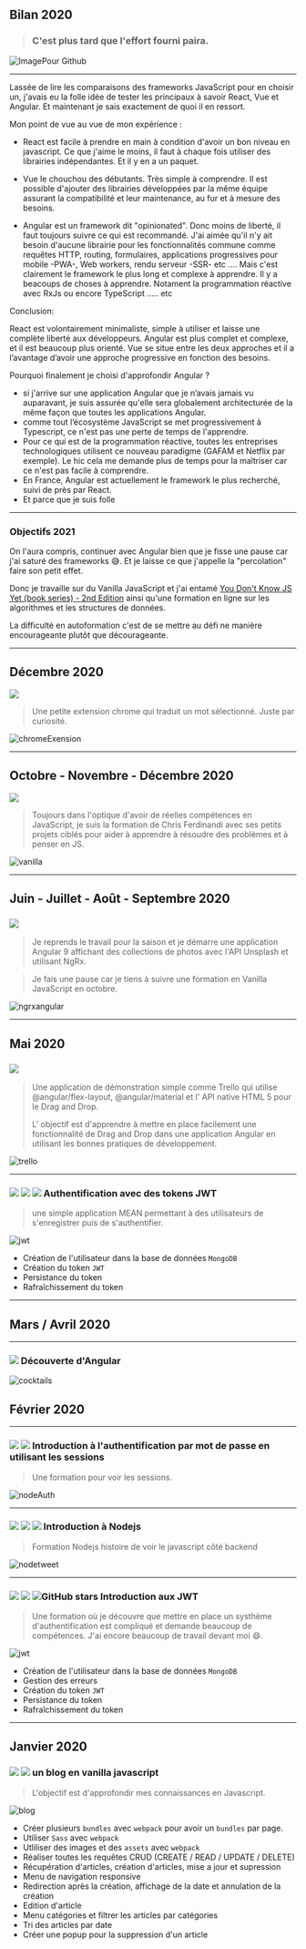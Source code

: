 ## **Bilan 2020**

>### C'est plus tard que l'effort fourni paira.

![ImagePour Github](https://user-images.githubusercontent.com/44428775/103479932-4ff6a580-4dd1-11eb-8e72-de38e0366b77.png)

---

Lassée de lire les comparaisons des frameworks JavaScript pour en choisir un, j'avais eu la folle idée de tester les principaux à savoir React, Vue et Angular.
Et maintenant je sais exactement de quoi il en ressort.

Mon point de vue au vue de mon expérience :

- React est facile à prendre en main à condition d'avoir un bon niveau en javascript.
Ce que j'aime le moins, il faut à chaque fois utiliser des librairies indépendantes. Et il y en a un paquet.

- Vue le chouchou des débutants. Très simple à comprendre. Il est possible d'ajouter des librairies développées par la même équipe assurant la compatibilité et leur maintenance, au fur et à mesure des besoins.

- Angular est un framework dit "opinionated". Donc moins de liberté, il faut toujours suivre ce qui est recommandé.
J'ai aimée qu'il n'y ait besoin d'aucune librairie pour les fonctionnalités commune comme requêtes HTTP, routing, formulaires, applications progressives pour mobile -PWA-, Web workers, rendu serveur -SSR- etc ....
Mais c'est clairement le framework le plus long et complexe à apprendre. Il y a beacoups de choses à apprendre. Notament la programmation réactive avec RxJs ou encore TypeScript ..... etc

Conclusion: 

React est volontairement minimaliste, simple à utiliser et laisse une complète liberté aux développeurs. Angular est plus complet et complexe, et il est beaucoup plus orienté. Vue se situe entre les deux approches et il a l’avantage d’avoir une approche progressive en fonction des besoins.

Pourquoi finalement je choisi d'approfondir Angular ?

- si j'arrive sur une application Angular que je n’avais jamais vu auparavant, je suis assurée qu'elle sera globalement architecturée de la même façon que toutes les applications Angular.
- comme tout l’écosystème JavaScript se met progressivement à Typescript, ce n'est pas une perte de temps de l'apprendre.
- Pour ce qui est de la programmation réactive, toutes les entreprises technologiques utilisent ce nouveau paradigme (GAFAM et Netflix par exemple). Le hic cela me demande plus de temps pour la maîtriser car ce n'est pas facile à comprendre.
-  En France, Angular est actuellement le framework le plus recherché, suivi de près par React.
- Et parce que je suis folle

---

### Objectifs 2021

On l'aura compris, continuer avec Angular bien que je fisse une pause car j'ai saturé des frameworks 😅. Et je laisse ce que j'appelle la "percolation" faire son petit effet.

Donc je travaille sur du Vanilla JavaScript et j'ai entamé [You Don't Know JS Yet (book series) - 2nd Edition](https://github.com/getify/You-Dont-Know-JS) ainsi qu'une formation en ligne sur les algorithmes et les structures de données.

La difficulté en autoformation c'est de se mettre au défi ne manière encourageante plutôt que décourageante.





---

## **Décembre 2020**
![](https://img.shields.io/badge/JavaScript-f0db4e)
> Une petite extension chrome qui traduit un mot sélectionné. Juste par curiosité.

![chromeExension](https://user-images.githubusercontent.com/44428775/101495301-b3bfb700-3968-11eb-80d3-d3d711a50934.gif)

---
## **Octobre  - Novembre - Décembre 2020**
![](https://img.shields.io/badge/JavaScript-f0db4e)

>Toujours dans l'optique d'avoir de réelles compétences en JavaScript,
>je suis la formation de Chris Ferdinandi avec ses petits projets ciblés pour aider à apprendre à résoudre des problèmes et à penser en JS.

![vanilla](https://user-images.githubusercontent.com/44428775/100101366-720c1800-2e62-11eb-8979-f0a113c1611a.png)

---

## **Juin - Juillet - Août - Septembre 2020**

### ![](https://img.shields.io/badge/Angular-e23237)

>Je reprends le travail pour la saison et je démarre une application Angular 9 affichant des collections de photos avec l'API Unsplash et utilisant NgRx.

>Je fais une pause car je tiens à suivre une formation en Vanilla JavaScript en octobre.


![ngrxangular](https://user-images.githubusercontent.com/44428775/100098810-d6c57380-2e5e-11eb-97b2-4cebcb25af3a.gif)

---
##  **Mai 2020**
### ![](https://img.shields.io/badge/Angular-e23237)

> Une application de démonstration simple comme Trello qui utilise  @angular/flex-layout, @angular/material et l' API native HTML 5 pour le Drag and Drop.
> 
> L' objectif est d'apprendre à mettre en place facilement une fonctionnalité de Drag and Drop dans une application Angular en utilisant les bonnes pratiques de développement.

![trello](https://user-images.githubusercontent.com/44428775/83651398-b99f9e80-a5b9-11ea-8b83-5a41d94c1dc8.gif)

---
### ![](https://img.shields.io/badge/Angular-e23237) ![](https://img.shields.io/badge/Expressjs-24292e) ![](https://img.shields.io/badge/mongoDB-69b240) Authentification avec des tokens JWT

> une simple application MEAN permettant à des utilisateurs de s'enregistrer puis de s'authentifier.

![jwt](https://user-images.githubusercontent.com/44428775/83275402-63a0b480-a1cf-11ea-955c-d8eecf10467e.gif)

- Création de l'utilisateur dans la base de données `MongoDB`
- Création du token `JWT`
- Persistance du token
- Rafraîchissement du token
---

##  **Mars / Avril 2020**
---
### ![](https://img.shields.io/badge/Angular-e23237) Découverte d'Angular


![cocktails](https://user-images.githubusercontent.com/44428775/80719229-773afb80-8afb-11ea-97a5-dff6c0183f0a.gif)

##  **Février 2020**
---
### ![](https://img.shields.io/badge/Nodejs-3e863d) ![](https://img.shields.io/badge/Expressjs-24292e)  Introduction à l'authentification par mot de passe en utilisant les sessions

> Une formation pour voir les sessions.

![nodeAuth](https://user-images.githubusercontent.com/44428775/75045554-c5ac9800-54c3-11ea-933a-4795aaec5529.gif)

---
### ![](https://img.shields.io/badge/Nodejs-3e863d) ![](https://img.shields.io/badge/Expressjs-24292e) ![](https://img.shields.io/badge/mongoDB-69b240) Introduction à Nodejs

> Formation Nodejs histoire de voir le javascript côté backend

![nodetweet](https://user-images.githubusercontent.com/44428775/75605470-682bd300-5ae3-11ea-9351-4bf90fba1eeb.gif)

---
### ![](https://img.shields.io/badge/Vue-4dba87) ![](https://img.shields.io/badge/Nodejs-3e863d) ![GitHub stars](https://img.shields.io/github/stars/sandix34/Vue.js-JWT-Authentication) Introduction aux JWT

> Une formation où je découvre que mettre en place un systhème d'authentification est compliqué et demande beaucoup de compétences. J'ai encore beaucoup de travail devant moi 😄.

![jwt](https://user-images.githubusercontent.com/44428775/74524840-164e4f00-4f20-11ea-8058-41a4654282c6.gif)

- Création de l'utilisateur dans la base de données `MongoDB`
- Gestion des erreurs
- Création du token `JWT`
- Persistance du token
- Rafraîchissement du token

---

##  **Janvier 2020**

### ![](https://img.shields.io/badge/JavaScript-f0db4e) ![](https://img.shields.io/badge/Webpack-1c77c0) un blog en vanilla javascript 

> L'objectif est d'approfondir mes connaissances en Javascript.

![blog](https://user-images.githubusercontent.com/44428775/73850995-10c07d00-482d-11ea-84b3-0964b7610b77.gif)

- Créer plusieurs `bundles` avec `webpack` pour avoir un `bundles` par page.
- Utiliser `Sass` avec `webpack`
- Utliliser des images et des `assets` avec `webpack`
- Réaliser toutes les requêtes CRUD (CREATE / READ / UPDATE / DELETE)
- Récupération d'articles, création d'articles, mise a jour et supression
- Menu de navigation responsive
- Redirection après la création, affichage de la date et annulation de la création
- Edition d'article
- Menu catégories et filtrer les articles par catégories
- Tri des articles par date
- Créer une popup pour la suppression d'un article